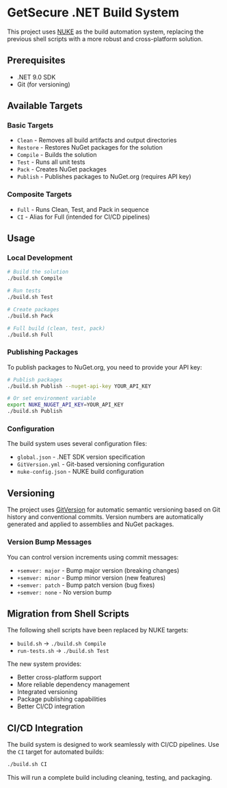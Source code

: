 # GetSecure .NET Build System

This project uses [NUKE](https://nuke.build/) as the build automation system, replacing the previous shell scripts with a more robust and cross-platform solution.

## Prerequisites

- .NET 9.0 SDK
- Git (for versioning)

## Available Targets

### Basic Targets

- `Clean` - Removes all build artifacts and output directories
- `Restore` - Restores NuGet packages for the solution
- `Compile` - Builds the solution
- `Test` - Runs all unit tests
- `Pack` - Creates NuGet packages
- `Publish` - Publishes packages to NuGet.org (requires API key)

### Composite Targets

- `Full` - Runs Clean, Test, and Pack in sequence
- `CI` - Alias for Full (intended for CI/CD pipelines)

## Usage

### Local Development

```bash
# Build the solution
./build.sh Compile

# Run tests
./build.sh Test

# Create packages
./build.sh Pack

# Full build (clean, test, pack)
./build.sh Full
```

### Publishing Packages

To publish packages to NuGet.org, you need to provide your API key:

```bash
# Publish packages
./build.sh Publish --nuget-api-key YOUR_API_KEY

# Or set environment variable
export NUKE_NUGET_API_KEY=YOUR_API_KEY
./build.sh Publish
```

### Configuration

The build system uses several configuration files:

- `global.json` - .NET SDK version specification
- `GitVersion.yml` - Git-based versioning configuration
- `nuke-config.json` - NUKE build configuration

## Versioning

The project uses [GitVersion](https://gitversion.net/) for automatic semantic versioning based on Git history and conventional commits. Version numbers are automatically generated and applied to assemblies and NuGet packages.

### Version Bump Messages

You can control version increments using commit messages:

- `+semver: major` - Bump major version (breaking changes)
- `+semver: minor` - Bump minor version (new features)
- `+semver: patch` - Bump patch version (bug fixes)
- `+semver: none` - No version bump

## Migration from Shell Scripts

The following shell scripts have been replaced by NUKE targets:

- `build.sh` → `./build.sh Compile`
- `run-tests.sh` → `./build.sh Test`

The new system provides:
- Better cross-platform support
- More reliable dependency management
- Integrated versioning
- Package publishing capabilities
- Better CI/CD integration

## CI/CD Integration

The build system is designed to work seamlessly with CI/CD pipelines. Use the `CI` target for automated builds:

```bash
./build.sh CI
```

This will run a complete build including cleaning, testing, and packaging.
